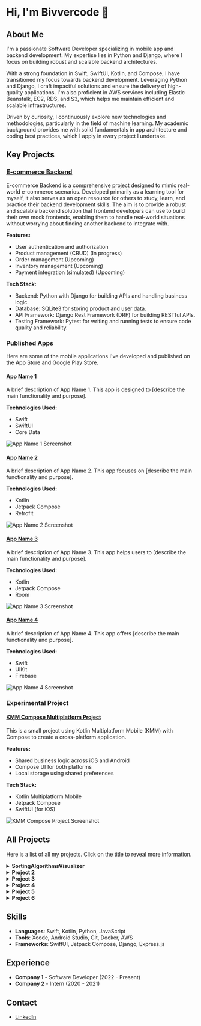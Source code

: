 # Hi, I'm Bivvercode 👋

## About Me

I'm a passionate Software Developer specializing in mobile app and backend development. My expertise lies in Python and Django, where I focus on building robust and scalable backend architectures.

With a strong foundation in Swift, SwiftUI, Kotlin, and Compose, I have transitioned my focus towards backend development. Leveraging Python and Django, I craft impactful solutions and ensure the delivery of high-quality applications. I'm also proficient in AWS services including Elastic Beanstalk, EC2, RDS, and S3, which helps me maintain efficient and scalable infrastructures.

Driven by curiosity, I continuously explore new technologies and methodologies, particularly in the field of machine learning. My academic background provides me with solid fundamentals in app architecture and coding best practices, which I apply in every project I undertake.

## Key Projects

### [E-commerce Backend](https://github.com/Bivvercode/ecommerce-backend)
E-commerce Backend is a comprehensive project designed to mimic real-world e-commerce scenarios. Developed primarily as a learning tool for myself, it also serves as an open resource for others to study, learn, and practice their backend development skills. The aim is to provide a robust and scalable backend solution that frontend developers can use to build their own mock frontends, enabling them to handle real-world situations without worrying about finding another backend to integrate with.

**Features:**
- User authentication and authorization
- Product management (CRUD) (In progress)
- Order management (Upcoming)
- Inventory management (Upcoming)
- Payment integration (simulated) (Upcoming)

**Tech Stack:**
- Backend: Python with Django for building APIs and handling business logic.
- Database: SQLite3 for storing product and user data.
- API Framework: Django Rest Framework (DRF) for building RESTful APIs.
- Testing Framework: Pytest for writing and running tests to ensure code quality and reliability.

### Published Apps

Here are some of the mobile applications I've developed and published on the App Store and Google Play Store.

#### [App Name 1](https://link-to-appstore-or-playstore)
A brief description of App Name 1. This app is designed to [describe the main functionality and purpose].

**Technologies Used:**
- Swift
- SwiftUI
- Core Data

![App Name 1 Screenshot](https://github.com/Bivvercode/Bivvercode/blob/main/assets/app-name-1-screenshot.png)

#### [App Name 2](https://link-to-appstore-or-playstore)
A brief description of App Name 2. This app focuses on [describe the main functionality and purpose].

**Technologies Used:**
- Kotlin
- Jetpack Compose
- Retrofit

![App Name 2 Screenshot](https://github.com/Bivvercode/Bivvercode/blob/main/assets/app-name-2-screenshot.png)

#### [App Name 3](https://link-to-appstore-or-playstore)
A brief description of App Name 3. This app helps users to [describe the main functionality and purpose].

**Technologies Used:**
- Kotlin
- Jetpack Compose
- Room

![App Name 3 Screenshot](https://github.com/Bivvercode/Bivvercode/blob/main/assets/app-name-3-screenshot.png)

#### [App Name 4](https://link-to-appstore-or-playstore)
A brief description of App Name 4. This app offers [describe the main functionality and purpose].

**Technologies Used:**
- Swift
- UIKit
- Firebase

![App Name 4 Screenshot](https://github.com/Bivvercode/Bivvercode/blob/main/assets/app-name-4-screenshot.png)

### Experimental Project

#### [KMM Compose Multiplatform Project](https://github.com/Bivvercode/kmm-compose-project)
This is a small project using Kotlin Multiplatform Mobile (KMM) with Compose to create a cross-platform application. 

**Features:**
- Shared business logic across iOS and Android
- Compose UI for both platforms
- Local storage using shared preferences

**Tech Stack:**
- Kotlin Multiplatform Mobile
- Jetpack Compose
- SwiftUI (for iOS)

![KMM Compose Project Screenshot](https://github.com/Bivvercode/Bivvercode/blob/main/assets/kmm-compose-screenshot.png)

## All Projects

Here is a list of all my projects. Click on the title to reveal more information.

<details>
  <summary><strong>SortingAlgorithmsVisualizer</strong></summary>
  
  [GitHub repository](https://github.com/Bivvercode/SortingAlgorithmsVisualizer)
  
  SortingAlgorithmsVisualizer is pretty much a self explanatory name. This was my first "completed" hobby project fully public on GitHub. When I was planning this I wanted to do    something "simple" but still could challenge me. The reason for me to keep it simple was because this would be a cross platform app for Android and iOS. I wanted to be able to    test my skills in algorithms and by visualizing it I made it a bit harder.
  The app is using bubble sort as a visualization to show what happens in "the back". This app was made with KMM Compose Multiplatform. Most of the code is written in kotlin and    some minor parts in Swift. This made it possible to use one code base for both Android and iOS. 
</details>

<details>
  <summary><strong>Project 2</strong></summary>
  A more detailed description of Project 2. This can include the project's goals, main features, and lessons learned from the development process.
</details>

<details>
  <summary><strong>Project 3</strong></summary>
  A more detailed description of Project 3. Here you can describe what the project is about, the technical aspects, and any future plans for development.
</details>

<details>
  <summary><strong>Project 4</strong></summary>
  A more detailed description of Project 4. You can also add links to demos, documentation, or other relevant resources.
</details>

<details>
  <summary><strong>Project 5</strong></summary>
  A more detailed description of Project 5. Add information about the project's purpose, the tools and technologies you used, and what you learned from working on this project.
</details>

<details>
  <summary><strong>Project 6</strong></summary>
  A more detailed description of Project 6. Describe the project's background, its main features, and any technical challenges you solved.
</details>

## Skills

- **Languages**: Swift, Kotlin, Python, JavaScript
- **Tools**: Xcode, Android Studio, Git, Docker, AWS
- **Frameworks**: SwiftUI, Jetpack Compose, Django, Express.js

## Experience

- **Company 1** - Software Developer (2022 - Present)
- **Company 2** - Intern (2020 - 2021)

## Contact

- [LinkedIn](https://www.linkedin.com/in/alexander-andersson-704435262/)

<!--
**Bivvercode/Bivvercode** is a ✨ _special_ ✨ repository because its `README.md` (this file) appears on your GitHub profile.

Here are some ideas to get you started:

- 🔭 I’m currently working on ...
- 🌱 I’m currently learning ...
- 👯 I’m looking to collaborate on ...
- 🤔 I’m looking for help with ...
- 💬 Ask me about ...
- 📫 How to reach me: ...
- 😄 Pronouns: ...
- ⚡ Fun fact: ...
-->
